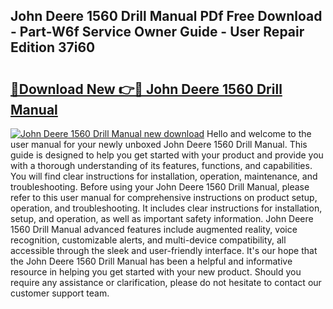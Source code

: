 ## John Deere 1560 Drill Manual PDf Free Download - Part-W6f Service Owner Guide - User Repair Edition 37i60

# <h2><a href="http://bc91752.oget.top/?id=John+Deere+1560+Drill+Manual">🔗Download New 👉🔴 John Deere 1560 Drill Manual</a></h2>

[![John Deere 1560 Drill Manual new download](https://i.imgur.com/5g1atiW.png)](http://bc91752.oget.top/?id=John+Deere+1560+Drill+Manual)
Hello and welcome to the user manual for your newly unboxed John Deere 1560 Drill Manual. This guide is designed to help you get started with your product and provide you with a thorough understanding of its features, functions, and capabilities. You will find clear instructions for installation, operation, maintenance, and troubleshooting. Before using your John Deere 1560 Drill Manual, please refer to this user manual for comprehensive instructions on product setup, operation, and troubleshooting. It includes clear instructions for installation, setup, and operation, as well as important safety information. John Deere 1560 Drill Manual advanced features include augmented reality, voice recognition, customizable alerts, and multi-device compatibility, all accessible through the sleek and user-friendly interface. It's our hope that the John Deere 1560 Drill Manual has been a helpful and informative resource in helping you get started with your new product. Should you require any assistance or clarification, please do not hesitate to contact our customer support team.
